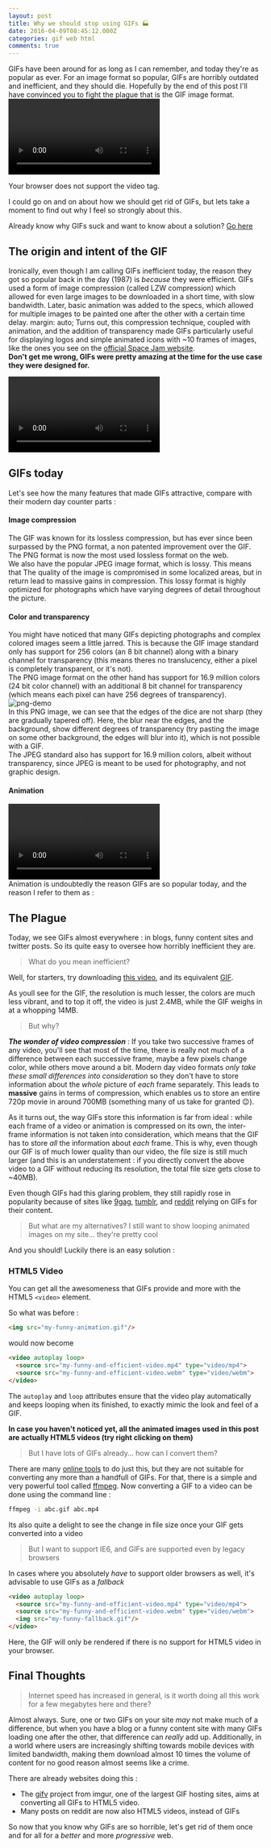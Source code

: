 ```yaml
---
layout: post
title: Why we should stop using GIFs 🏭
date: 2016-04-09T08:45:12.000Z
categories: gif web html
comments: true
---
```


GIFs have been around for as long as I can remember, and today they're as popular as ever. For an image format so popular, GIFs are horribly outdated and inefficient, and they should die. Hopefully by the end of this post I'll have convinced you to fight the plague that is the GIF image format.
<video autoplay loop>

<source src="../images/no-gifs/kill.webm" type="video/webm">
  Your browser does not support the video tag.
</video>

I could go on and on about how we should get rid of GIFs, but lets take a moment to find out why I feel so strongly about this.

<!-- more -->

Already know why GIFs suck and want to know about a solution? [Go here](#solution)

## The origin and intent of the GIF

Ironically, even though I am calling GIFs inefficient today, the reason they got so popular back in the day (1987) is _because_ they were efficient. GIFs used a form of image compression (called LZW compression) which allowed for even large images to be downloaded in a short time, with slow bandwidth. Later, basic animation was added to the specs, which allowed for multiple images to be painted one after the other with a certain time delay. margin: auto; Turns out, this compression technique, coupled with animation, and the addition of transparency made GIFs particularly useful for displaying logos and simple animated icons with ~10 frames of images, like the ones you see on the [official Space Jam website](http://www.warnerbros.com/archive/spacejam/movie/cmp/tunes/tunesframes.html).<br>**Don't get me wrong, GIFs were pretty amazing at the time for the use case they were designed for.**

<video autoplay loop> <source src="../images/no-gifs/awesome.webm" type="video/webm"> Your browser does not support the video tag. </video><br>

## GIFs today

Let's see how the many features that made GIFs attractive, compare with their modern day counter parts :

#### Image compression

The GIF was known for its lossless compression, but has ever since been surpassed by the PNG format, a non patented improvement over the GIF. The PNG format is now the most used lossless format on the web.<br>We also have the popular JPEG image format, which is lossy. This means that The quality of the image is compromised in some localized areas, but in return lead to massive gains in compression. This lossy format is highly optimized for photographs which have varying degrees of detail throughout the picture.

#### Color and transparency

You might have noticed that many GIFs depicting photographs and complex colored images seem a little jarred. This is because the GIF image standard only has support for 256 colors (an 8 bit channel) along with a binary channel for transparency (this means theres no translucency, either a pixel is completely transparent, or it's not).  
The PNG image format on the other hand has support for 16.9 million colors (24 bit color channel) with an additional 8 bit channel for transparency (which means each pixel can have 256 degrees of transparency).
![png-demo](../images/no-gifs/png-demo.png)  
In this PNG image, we can see that the edges of the dice are not sharp (they are gradually tapered off). Here, the blur near the edges, and the background, show different degrees of transparency (try pasting the image on some other background, the edges will blur into it), which is not possible with a GIF.  
The JPEG standard also has support for 16.9 million colors, albeit without transparency, since JPEG is meant to be used for photography, and not graphic design.

#### Animation

<video autoplay loop> <source src="../images/no-gifs/please-no.webm" type="video/webm"> Your browser does not support the video tag. </video><br>
Animation is undoubtedly the reason GIFs are so popular today, and the reason I refer to them as :

## The Plague

Today, we see GIFs almost everywhere : in blogs, funny content sites and twitter posts. So its quite easy to oversee how horribly inefficient they are.

> What do you mean inefficient?

Well, for starters, try downloading [this video](../images/no-gifs/colors.mp4), and its equivalent [GIF](../images/no-gifs/colors.gif).

As youll see for the GIF, the resolution is much lesser, the colors are much less vibrant, and to top it off, the video is just 2.4MB, while the GIF weighs in at a whopping 14MB.

> But why?

**_The wonder of video compression_** : If you take two successive frames of any video, you'll see that most of the time, there is really not much of a difference between each successive frame, maybe a few pixels change color, while others move around a bit. Modern day video formats _only take these small differences into consideration_ so they don't have to store information about the _whole_ picture of _each_ frame separately. This leads to **massive** gains in terms of compression, which enables us to store an entire 720p movie in around 700MB (something many of us take for granted 😉).

As it turns out, the way GIFs store this information is far from ideal : while each frame of a video or animation is compressed on its own, the inter-frame information is not taken into consideration, which means that the GIF has to store _all_ the information about _each_ frame. This is why, even though our GIF is of much lower quality than our video, the file size is still much larger (and this is an understatement : if you directly convert the above video to a GIF without reducing its resolution, the total file size gets close to ~40MB).

Even though GIFs had this glaring problem, they still rapidly rose in popularity because of sites like [9gag](http://9gag.com), [tumblr](https://www.tumblr.com/dashboard), and [reddit](https://www.reddit.com/r/funny) relying on GIFs for their content.

> But what are my alternatives? I still want to show looping animated images on my site... they're pretty cool

And you should! Luckily there is an easy solution :
<span id="solution"></span>

### HTML5 Video

You can get all the awesomeness that GIFs provide and more with the HTML5 `<video>` element.

So what was before :

```html
<img src="my-funny-animation.gif"/>
```

would now become

```html
<video autoplay loop>
  <source src="my-funny-and-efficient-video.mp4" type="video/mp4">
  <source src="my-funny-and-efficient-video.webm" type="video/webm">
</video>
```

The `autoplay` and `loop` attributes ensure that the video play automatically and keeps looping when its finished, to exactly mimic the look and feel of a GIF.

**In case you haven't noticed yet, all the animated images used in this post are actually HTML5 videos (try right clicking on them)**

> But I have lots of GIFs already... how can I convert them?

There are many [online tools](https://cloudconvert.com/gif-to-webm) to do just this, but they are not suitable for converting any more than a handfull of GIFs. For that, there is a simple and very powerful tool called [ffmpeg](https://www.ffmpeg.org/). Now converting a GIF to a video can be done using the command line :

```sh
ffmpeg -i abc.gif abc.mp4
```

Its also quite a delight to see the change in file size once your GIF gets converted into a video

> But I want to support IE6, and GIFs are supported even by legacy browsers

In cases where you absolutely _have_ to support older browsers as well, it's advisable to use GIFs as a _fallback_

```html
<video autoplay loop>
  <source src="my-funny-and-efficient-video.mp4" type="video/mp4">
  <source src="my-funny-and-efficient-video.webm" type="video/webm">
  <img src="my-funny-fallback.gif"/>
</video>
```

Here, the GIF will only be rendered if there is no support for HTML5 video in your browser.

## Final Thoughts

> Internet speed has increased in general, is it worth doing all this work for a few megabytes here and there?

Almost always. Sure, one or two GIFs on your site _may_ not make much of a difference, but when you have a blog or a funny content site with many GIFs loading one after the other, that difference can _really_ add up. Additionally, in a world where users are increasingly shifting towards mobile devices with limited bandwidth, making them download almost 10 times the volume of content for no good reason almost seems like a crime.

There are already websites doing this :

- The [gifv](http://blog.imgur.com/2014/10/09/introducing-gifv/) project from imgur, one of the largest GIF hosting sites, aims at converting all GIFs to HTML5 video.
- Many posts on reddit are now also HTML5 videos, instead of GIFs

So now that you know why GIFs are so horrible, let's get rid of them once and for all for a _better_ and more _progressive_ web.
